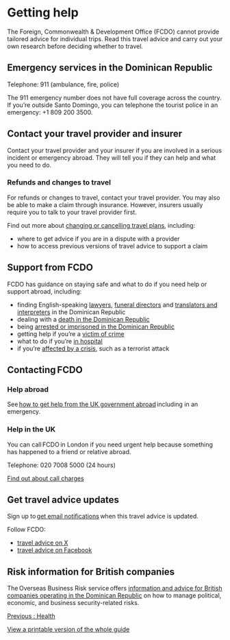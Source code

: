 # Getting help

The Foreign, Commonwealth & Development Office (FCDO) cannot provide tailored advice for individual trips. Read this travel advice and carry out your own research before deciding whether to travel.

## Emergency services in the Dominican Republic

Telephone: 911 (ambulance, fire, police)

The 911 emergency number does not have full coverage across the country. If you’re outside Santo Domingo, you can telephone the tourist police in an emergency: +1 809 200 3500.

## Contact your travel provider and insurer

Contact your travel provider and your insurer if you are involved in a serious incident or emergency abroad. They will tell you if they can help and what you need to do.

### Refunds and changes to travel

For refunds or changes to travel, contact your travel provider. You may also be able to make a claim through insurance. However, insurers usually require you to talk to your travel provider first.

Find out more about [changing or cancelling travel plans](https://www.gov.uk/guidance/about-foreign-commonwealth-development-office-travel-advice#changing-or-cancelling-travel-plans), including:

* where to get advice if you are in a dispute with a provider
* how to access previous versions of travel advice to support a claim

## Support from FCDO

FCDO has guidance on staying safe and what to do if you need help or support abroad, including:

* finding English-speaking [lawyers](https://find-a-professional-service-abroad.service.csd.fcdo.gov.uk/find/lawyers?country=dominican%20republic), [funeral directors](https://find-a-professional-service-abroad.service.csd.fcdo.gov.uk/find/funeral-directors?country=dominican%20republic) and [translators and interpreters](https://find-a-professional-service-abroad.service.csd.fcdo.gov.uk/find/translators-interpreters?country=dominican%20republic) in the Dominican Republic
* dealing with a [death in the Dominican Republic](https://www.gov.uk/guidance/what-to-do-after-a-british-person-dies-in-the-dominican-republic)
* being [arrested or imprisoned in the Dominican Republic](https://www.gov.uk/government/publications/dominican-republic-prisoner-pack)
* getting help if you’re a [victim of crime](https://www.gov.uk/victim-crime-abroad)
* what to do if you’re [in hospital](https://www.gov.uk/guidance/in-hospital-abroad)
* if you’re [affected by a crisis](https://www.gov.uk/guidance/how-to-deal-with-a-crisis-overseas), such as a terrorist attack

## Contacting FCDO

### Help abroad

See [how to get help from the UK government abroad](https://www.contact.service.csd.fcdo.gov.uk/posts/dominican-republic/british-embassy-santo-domingo) including in an emergency.

### Help in the UK

You can call FCDO in London if you need urgent help because something has happened to a friend or relative abroad.

Telephone: 020 7008 5000 (24 hours)

[Find out about call charges](https://www.gov.uk/call-charges)

## Get travel advice updates

Sign up to [get email notifications](https://www.gov.uk/foreign-travel-advice/dominican-republic/email-signup) when this travel advice is updated.

Follow FCDO:

* [travel advice on X](https://x.com/fcdotravelgovuk)
* [travel advice on Facebook](https://www.facebook.com/FCDOTravel/)

## Risk information for British companies

The Overseas Business Risk service offers [information and advice for British companies operating in the Dominican Republic](https://www.gov.uk/government/publications/overseas-business-risk-dominican-republic) on how to manage political, economic, and business security-related risks.

[Previous
:
Health](/foreign-travel-advice/dominican-republic/health)

[View a printable version of the whole guide](/foreign-travel-advice/dominican-republic/print)